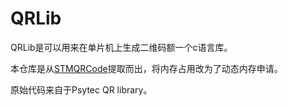 # QRLib

QRLib是可以用来在单片机上生成二维码额一个c语言库。

本仓库是从[STMQRCode](https://github.com/kazimierczak-robert/STMQRCode)提取而出，将内存占用改为了动态内存申请。

原始代码来自于Psytec QR library。
